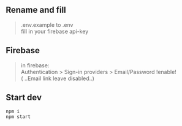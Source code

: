 ## Rename and fill
>.env.example to .env \
fill in your firebase api-key 

## Firebase
>in firebase: \
 Authentication > Sign-in providers >  Email/Password !enable! \
( ..Email link leave disabled..)

## Start dev
```
npm i 
npm start
```
